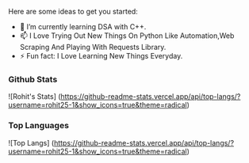Here are some ideas to get you started:

- 🌱 I’m currently learning DSA with C++.
- 📫 I Love Trying Out New Things On Python Like Automation,Web Scraping And Playing With Requests Library.
- ⚡ Fun fact: I Love Learning New Things Everyday.


### Github Stats ###

![Rohit's Stats] (https://github-readme-stats.vercel.app/api/top-langs/?username=rohit25-1&show_icons=true&theme=radical)

### Top Languages ####

![Top Langs] (https://github-readme-stats.vercel.app/api/top-langs/?username=rohit25-1&show_icons=true&theme=radical)
